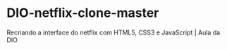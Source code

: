 # DIO-netflix-clone-master
Recriando a interface do netflix com  HTML5, CSS3 e JavaScript | Aula da DIO
